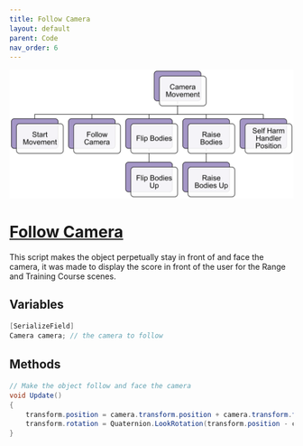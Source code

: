 ```yaml
---
title: Follow Camera
layout: default
parent: Code
nav_order: 6
---
```


![](./CameraMovementHierarchy.png)
# [Follow Camera](https://github.com/joshberger5/Temptare/blob/second/Assets/FollowCamera.cs)
This script makes the object perpetually stay in front of and face the camera, it was made to display the score in front of the user for the Range and Training Course scenes.

## Variables
```csharp
[SerializeField]
Camera camera; // the camera to follow
```

## Methods
```csharp
// Make the object follow and face the camera
void Update()
{
    transform.position = camera.transform.position + camera.transform.forward * 0.75f; 
    transform.rotation = Quaternion.LookRotation(transform.position - camera.transform.position);
}
```

